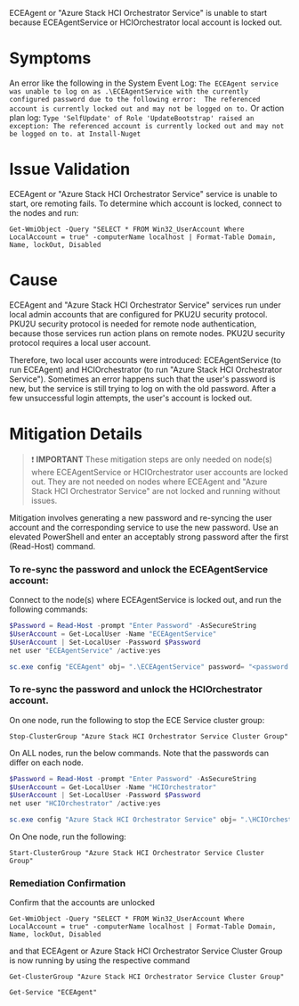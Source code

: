 ECEAgent or "Azure Stack HCI Orchestrator Service" is unable to start because ECEAgentService or HCIOrchestrator local account is locked out.

# Symptoms
An error like the following in the System Event Log:
`The ECEAgent service was unable to log on as .\ECEAgentService with the currently configured password due to the following error: 
The referenced account is currently locked out and may not be logged on to.`
Or action plan log:
`Type 'SelfUpdate' of Role 'UpdateBootstrap' raised an exception: The referenced account is currently locked out and may not be logged on to. at Install-Nuget`

# Issue Validation
ECEAgent or "Azure Stack HCI Orchestrator Service" service is unable to start, ore remoting fails. To determine which account is locked, connect to the nodes and run:
```
Get-WmiObject -Query "SELECT * FROM Win32_UserAccount Where LocalAccount = true" -computerName localhost | Format-Table Domain, Name, lockOut, Disabled
```

# Cause
ECEAgent and "Azure Stack HCI Orchestrator Service" services run under local admin accounts that are configured for PKU2U security protocol. PKU2U security protocol is needed for remote node authentication, because those services run action plans on remote nodes. PKU2U security protocol requires a local user account.

Therefore, two local user accounts were introduced: ECEAgentService (to run ECEAgent) and HCIOrchestrator (to run "Azure Stack HCI Orchestrator Service"). Sometimes an error happens such that the user's password is new, but the service is still trying to log on with the old password. After a few unsuccessful login attempts, the user's account is locked out.

# Mitigation Details
   > :exclamation: **IMPORTANT**
   > These mitigation steps are only needed on node(s) where ECEAgentService or HCIOrchestrator user accounts are locked out. They are not needed on nodes where ECEAgent and "Azure Stack HCI Orchestrator Service" are not locked and running without issues.

Mitigation involves generating a new password and re-syncing the user account and the corresponding service to use the new password. Use an elevated PowerShell and enter an acceptably strong password after the first (Read-Host) command.

### To re-sync the password and unlock the ECEAgentService account:
Connect to the node(s) where ECEAgentService is locked out, and run the following commands:
```Powershell
$Password = Read-Host -prompt "Enter Password" -AsSecureString
$UserAccount = Get-LocalUser -Name "ECEAgentService"
$UserAccount | Set-LocalUser -Password $Password
net user "ECEAgentService" /active:yes

sc.exe config "ECEAgent" obj= ".\ECEAgentService" password= "<password from the Read-Host command>"
```
### To re-sync the password and unlock the HCIOrchestrator account.
On one node, run the following to stop the ECE Service cluster group:
```
Stop-ClusterGroup "Azure Stack HCI Orchestrator Service Cluster Group"
```
On ALL nodes, run the below commands. Note that the passwords can differ on each node.
```Powershell
$Password = Read-Host -prompt "Enter Password" -AsSecureString
$UserAccount = Get-LocalUser -Name "HCIOrchestrator"
$UserAccount | Set-LocalUser -Password $Password
net user "HCIOrchestrator" /active:yes

sc.exe config "Azure Stack HCI Orchestrator Service" obj= ".\HCIOrchestrator" password= "<password from the Read-Host command>"
```

On One node, run the following:
```
Start-ClusterGroup "Azure Stack HCI Orchestrator Service Cluster Group"
```
### Remediation Confirmation
Confirm that the accounts are unlocked
```
Get-WmiObject -Query "SELECT * FROM Win32_UserAccount Where LocalAccount = true" -computerName localhost | Format-Table Domain, Name, lockOut, Disabled
```
and that ECEAgent or Azure Stack HCI Orchestrator Service Cluster Group is now running by using the respective command
```
Get-ClusterGroup "Azure Stack HCI Orchestrator Service Cluster Group"

Get-Service "ECEAgent"
```